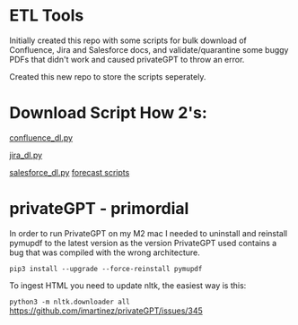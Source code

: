 # ETL Tools

Initially created this repo with some scripts for bulk download of Confluence, Jira and Salesforce docs, and validate/quarantine some buggy PDFs that didn't work and caused privateGPT to throw an error.

Created this new repo to store the scripts seperately.

# Download Script How 2's:

[confluence_dl.py](./docs/confluence_dl.md)

[jira_dl.py](./docs/jira_dl.md)

[salesforce_dl.py](./docs/salesforce_dl.md)
[forecast scripts](./docs/forecast_scripts.md)

# privateGPT - primordial

In order to run PrivateGPT on my M2 mac I needed to uninstall and reinstall pymupdf to the latest version as the version PrivateGPT used contains a bug that was compiled with the wrong architecture.

`pip3 install --upgrade --force-reinstall pymupdf`

To ingest HTML you need to update nltk, the easiest way is this:

`python3 -m nltk.downloader all`
https://github.com/imartinez/privateGPT/issues/345